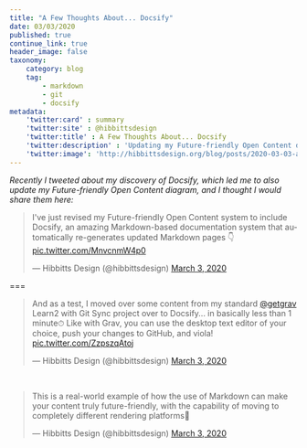 ```yaml
---
title: "A Few Thoughts About... Docsify"
date: 03/03/2020
published: true
continue_link: true
header_image: false
taxonomy:
    category: blog
    tag:
        - markdown
        - git
        - docsify
metadata:
    'twitter:card' : summary
    'twitter:site' : @hibbittsdesign
    'twitter:title' : A Few Thoughts About... Docsify
    'twitter:description' : 'Updating my Future-friendly Open Content diagram with Docsify'
    'twitter:image': 'http://hibbittsdesign.org/blog/posts/2020-03-03-a-few-thoughts-about-docsify/docsify.png'
---
```


_Recently I tweeted about my discovery of Docsify, which led me to also update my Future-friendly Open Content diagram, and I thought I would share them here:_

<blockquote class="twitter-tweet" data-lang="en"><p lang="en" dir="ltr">I&#39;ve just revised my Future-friendly Open Content system to include Docsify, an amazing Markdown-based documentation system that automatically re-generates updated Markdown pages 👇 <a href="https://t.co/MnvcnmW4p0">pic.twitter.com/MnvcnmW4p0</a></p>&mdash; Hibbitts Design (@hibbittsdesign) <a href="https://twitter.com/hibbittsdesign/status/1234959802549227520?ref_src=twsrc%5Etfw">March 3, 2020</a></blockquote>
<script async src="https://platform.twitter.com/widgets.js" charset="utf-8"></script>

===

<blockquote class="twitter-tweet" data-conversation="none" data-lang="en"><p lang="en" dir="ltr">And as a test, I moved over some content from my standard <a href="https://twitter.com/getgrav?ref_src=twsrc%5Etfw">@getgrav</a> Learn2 with Git Sync project over to Docsify... in basically less than 1 minute⏱ Like with Grav, you can use the desktop text editor of your choice, push your changes to GitHub, and viola! <a href="https://t.co/ZzpszqAtoj">pic.twitter.com/ZzpszqAtoj</a></p>&mdash; Hibbitts Design (@hibbittsdesign) <a href="https://twitter.com/hibbittsdesign/status/1234960480285810689?ref_src=twsrc%5Etfw">March 3, 2020</a></blockquote>
<script async src="https://platform.twitter.com/widgets.js" charset="utf-8"></script>

<br>

<blockquote class="twitter-tweet" data-conversation="none" data-lang="en"><p lang="en" dir="ltr">This is a real-world example of how the use of Markdown can make your content truly future-friendly, with the capability of moving to completely different rendering platforms🚀</p>&mdash; Hibbitts Design (@hibbittsdesign) <a href="https://twitter.com/hibbittsdesign/status/1234961084970258433?ref_src=twsrc%5Etfw">March 3, 2020</a></blockquote>
<script async src="https://platform.twitter.com/widgets.js" charset="utf-8"></script>

